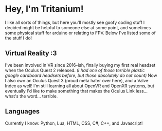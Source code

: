 # Hey, I'm Tritanium!
I like all sorts of things, but here you'll mostly see goofy coding stuff I decided might be helpful to someone else at some point, and sometimes some physical stuff for arduino or relating to FPV. Below I've listed some of the stuff I do!
## Virtual Reality :3
I've been involved in VR since 2016-ish, finally buying my first real headset when the Oculus Quest 2 released. *(I had one of those terrible plastic google cardboard headsets before, but those absolutely do not count)* Now I also own an Oculus Quest 3 (proud meta hater over here), and a Valve Index as well! I'm still learning all about OpenVR and OpenXR systems, but eventually I'd like to make something that makes the Oculus Link less... what's the word... terrible.
## Languages
Currently I know: Python, Lua, HTML, CSS, C#, C++, and Javascript!
